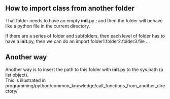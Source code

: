 How to import class from another folder
------------------------------------------

That folder needs to have an empty __init__.py ;
and then the folder will behave like a python file in the current directory.


If there are a series of folder and subfolders, then each level of folder has to have a __init__.py,
then we can do an import folder1.folder2.folder3.file ...


Another way
----------------------

Another way is to insert the path to this folder with __init__.py to the sys.path (a list object).  
This is illustrated in programming/python/common_knowledge/call_functions_from_another_directory/
